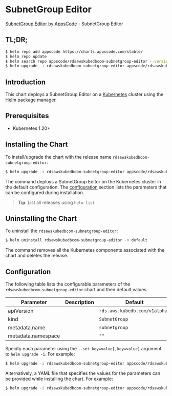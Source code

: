 # SubnetGroup Editor

[SubnetGroup Editor by AppsCode](https://appscode.com) - SubnetGroup Editor

## TL;DR;

```bash
$ helm repo add appscode https://charts.appscode.com/stable/
$ helm repo update
$ helm search repo appscode/rdsawskubedbcom-subnetgroup-editor --version=v0.16.0
$ helm upgrade -i rdsawskubedbcom-subnetgroup-editor appscode/rdsawskubedbcom-subnetgroup-editor -n default --create-namespace --version=v0.16.0
```

## Introduction

This chart deploys a SubnetGroup Editor on a [Kubernetes](http://kubernetes.io) cluster using the [Helm](https://helm.sh) package manager.

## Prerequisites

- Kubernetes 1.20+

## Installing the Chart

To install/upgrade the chart with the release name `rdsawskubedbcom-subnetgroup-editor`:

```bash
$ helm upgrade -i rdsawskubedbcom-subnetgroup-editor appscode/rdsawskubedbcom-subnetgroup-editor -n default --create-namespace --version=v0.16.0
```

The command deploys a SubnetGroup Editor on the Kubernetes cluster in the default configuration. The [configuration](#configuration) section lists the parameters that can be configured during installation.

> **Tip**: List all releases using `helm list`

## Uninstalling the Chart

To uninstall the `rdsawskubedbcom-subnetgroup-editor`:

```bash
$ helm uninstall rdsawskubedbcom-subnetgroup-editor -n default
```

The command removes all the Kubernetes components associated with the chart and deletes the release.

## Configuration

The following table lists the configurable parameters of the `rdsawskubedbcom-subnetgroup-editor` chart and their default values.

|     Parameter      | Description |                 Default                  |
|--------------------|-------------|------------------------------------------|
| apiVersion         |             | <code>rds.aws.kubedb.com/v1alpha1</code> |
| kind               |             | <code>SubnetGroup</code>                 |
| metadata.name      |             | <code>subnetgroup</code>                 |
| metadata.namespace |             | <code>""</code>                          |


Specify each parameter using the `--set key=value[,key=value]` argument to `helm upgrade -i`. For example:

```bash
$ helm upgrade -i rdsawskubedbcom-subnetgroup-editor appscode/rdsawskubedbcom-subnetgroup-editor -n default --create-namespace --version=v0.16.0 --set apiVersion=rds.aws.kubedb.com/v1alpha1
```

Alternatively, a YAML file that specifies the values for the parameters can be provided while
installing the chart. For example:

```bash
$ helm upgrade -i rdsawskubedbcom-subnetgroup-editor appscode/rdsawskubedbcom-subnetgroup-editor -n default --create-namespace --version=v0.16.0 --values values.yaml
```

